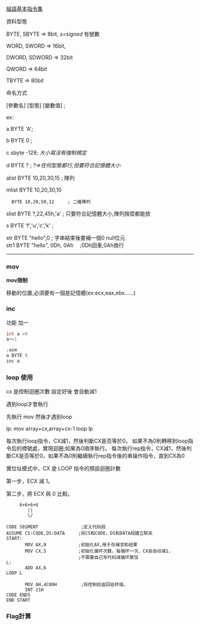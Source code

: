 [組語基本指令集](https://zh.wikibooks.org/wiki/X86%E7%B5%84%E5%90%88%E8%AA%9E%E8%A8%80/%E5%9F%BA%E6%9C%AC%E6%8C%87%E4%BB%A4%E9%9B%86)


資料型態

BYTE,  SBYTE       => 8bit,  *s=signed* 有號數

WORD,  SWORD       => 16bit, 

DWORD, SDWORD      => 32bit

QWORD              => 64bit

TBYTE              => 80bit

命名方式

[參數名] [型態] [變數值] ;

ex:

a BYTE 'A';

b BYTE  0 ;

c sbyte -128; *大小寫沒有強制規定*  

d BYTE  ? ;  *?=>任何型態都行,但要符合記憶體大小*

alist BYTE 10,20,30,15     ; 陣列

mlist BYTE 10,20,30,10

      BYTE 10,20,50,12     ; 二維陣列

slist BYTE ?,22,45h,'a'    ; 只要符合記憶體大小,陣列捨麼都能放

s     BYTE 'f','u','c','k' ; 

str   BYTE "hello",0 ; 字串結束後要補一個0 null位元
<br>
str1  BYTE "hello", 0Dh, 0Ah 　;0Dh回車,0Ah換行

------

### mov

**mov限制**

移動的位置,必須要有一個是記憶體(ex:ecx,eax,ebx......)


###  inc
功能 加一

```c
int a =0
a+=1
```

```c
;asm
a BYTE 0
inc a
```

### loop 使用

cx 是控制迴圈次數 設定好後 會自動減1 

遇到loop才會執行

先執行 mov
然後才遇到loop

lp:
    mov array+cx,array+cx-1
    loop lp

每次執行loop指令，CX減1，然後判斷CX是否等於0。 如果不為0則轉移到loop指令后的標號處，實現迴圈;如果為0順序執行。
每次執行rep指令，CX減1，然後判斷CX是否等於0，如果不為0則繼續執行rep指令後的串操作指令，直到CX為0

實位址模式中，CX 是 LOOP 指令的預設迴圈計數

第一步，ECX 減 1。

第二步，將 ECX 與 0 比較。

         6+6+6+6
            ||
            \/
```
CODE SEGMENT				;定义代码段
ASSUME CS:CODE,DS:DATA     ;将CS和CODE，DS和DATA段建立联系
START: 
       MOV AX,0            ;初始化AX,用于存储求和结果
       MOV CX,5            ;初始化循环次数，每循环一次，CX会自动减1，
                           ;不需要自己写代码减循环累加       
L:
       ADD AX,6
LOOP L
 
       MOV AH,4C00H         ;将控制权返回给终端。
       INT 21H
CODE ENDS
END START
 ```

### Flag計算

